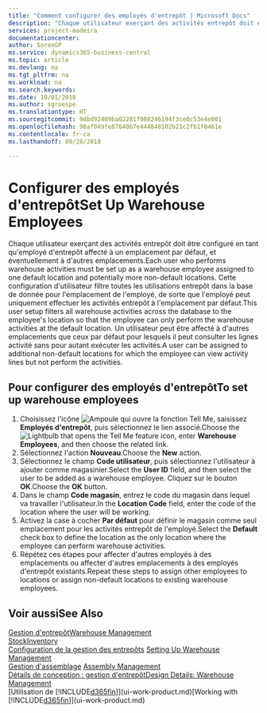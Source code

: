 ```yaml
---
title: "Comment configurer des employés d'entrepôt | Microsoft Docs"
description: "Chaque utilisateur exerçant des activités entrepôt doit être configuré en tant qu'employé d'entrepôt affecté à un emplacement par défaut, et éventuellement à d'autres emplacements."
services: project-madeira
documentationcenter: 
author: SorenGP
ms.service: dynamics365-business-central
ms.topic: article
ms.devlang: na
ms.tgt_pltfrm: na
ms.workload: na
ms.search.keywords: 
ms.date: 10/01/2018
ms.author: sgroespe
ms.translationtype: HT
ms.sourcegitcommit: 9dbd92409ba02281f008246194f3ce0c53e4e001
ms.openlocfilehash: 90af049fe87640b7e444848102b21c2fb1f8461e
ms.contentlocale: fr-ca
ms.lasthandoff: 09/28/2018

---
```

# <a name="set-up-warehouse-employees"></a><span data-ttu-id="949ef-103">Configurer des employés d'entrepôt</span><span class="sxs-lookup"><span data-stu-id="949ef-103">Set Up Warehouse Employees</span></span>
<span data-ttu-id="949ef-104">Chaque utilisateur exerçant des activités entrepôt doit être configuré en tant qu'employé d'entrepôt affecté à un emplacement par défaut, et éventuellement à d'autres emplacements.</span><span class="sxs-lookup"><span data-stu-id="949ef-104">Each user who performs warehouse activities must be set up as a warehouse employee assigned to one default location and potentially more non-default locations.</span></span> <span data-ttu-id="949ef-105">Cette configuration d'utilisateur filtre toutes les utilisations entrepôt dans la base de donnée pour l'emplacement de l'employé, de sorte que l'employé peut uniquement effectuer les activités entrepôt à l'emplacement par défaut.</span><span class="sxs-lookup"><span data-stu-id="949ef-105">This user setup filters all warehouse activities across the database to the employee's location so that the employee can only perform the warehouse activities at the default location.</span></span> <span data-ttu-id="949ef-106">Un utilisateur peut être affecté à d'autres emplacements que ceux par défaut pour lesquels il peut consulter les lignes activité sans pour autant exécuter les activités.</span><span class="sxs-lookup"><span data-stu-id="949ef-106">A user can be assigned to additional non-default locations for which the employee can view activity lines but not perform the activities.</span></span>

## <a name="to-set-up-warehouse-employees"></a><span data-ttu-id="949ef-107">Pour configurer des employés d'entrepôt</span><span class="sxs-lookup"><span data-stu-id="949ef-107">To set up warehouse employees</span></span>  
1.  <span data-ttu-id="949ef-108">Choisissez l'icône ![Ampoule qui ouvre la fonction Tell Me](media/ui-search/search_small.png "Dites-moi ce que vous voulez faire"), saisissez **Employés d'entrepôt**, puis sélectionnez le lien associé.</span><span class="sxs-lookup"><span data-stu-id="949ef-108">Choose the ![Lightbulb that opens the Tell Me feature](media/ui-search/search_small.png "Tell me what you want to do") icon, enter **Warehouse Employees**, and then choose the related link.</span></span>  
2. <span data-ttu-id="949ef-109">Sélectionnez l'action **Nouveau**.</span><span class="sxs-lookup"><span data-stu-id="949ef-109">Choose the **New** action.</span></span>  
3. <span data-ttu-id="949ef-110">Sélectionnez le champ **Code utilisateur**, puis sélectionnez l'utilisateur à ajouter comme magasinier.</span><span class="sxs-lookup"><span data-stu-id="949ef-110">Select the **User ID** field, and then select the user to be added as a warehouse employee.</span></span> <span data-ttu-id="949ef-111">Cliquez sur le bouton **OK**.</span><span class="sxs-lookup"><span data-stu-id="949ef-111">Choose the **OK** button.</span></span>  
6.  <span data-ttu-id="949ef-112">Dans le champ **Code magasin**, entrez le code du magasin dans lequel va travailler l'utilisateur.</span><span class="sxs-lookup"><span data-stu-id="949ef-112">In the **Location Code** field, enter the code of the location where the user will be working.</span></span>  
7.  <span data-ttu-id="949ef-113">Activez la case à cocher **Par défaut** pour définir le magasin comme seul emplacement pour les activités entrepôt de l'employé.</span><span class="sxs-lookup"><span data-stu-id="949ef-113">Select the **Default** check box to define the location as the only location where the employee can perform warehouse activities.</span></span>  
8.  <span data-ttu-id="949ef-114">Répétez ces étapes pour affecter d'autres employés à des emplacements ou affecter d'autres emplacements à des employés d'entrepôt existants.</span><span class="sxs-lookup"><span data-stu-id="949ef-114">Repeat these steps to assign other employees to locations or assign non-default locations to existing warehouse employees.</span></span>  

## <a name="see-also"></a><span data-ttu-id="949ef-115">Voir aussi</span><span class="sxs-lookup"><span data-stu-id="949ef-115">See Also</span></span>  
[<span data-ttu-id="949ef-116">Gestion d'entrepôt</span><span class="sxs-lookup"><span data-stu-id="949ef-116">Warehouse Management</span></span>](warehouse-manage-warehouse.md)  
[<span data-ttu-id="949ef-117">Stock</span><span class="sxs-lookup"><span data-stu-id="949ef-117">Inventory</span></span>](inventory-manage-inventory.md)  
<span data-ttu-id="949ef-118">[Configuration de la gestion des entrepôts](warehouse-setup-warehouse.md)   </span><span class="sxs-lookup"><span data-stu-id="949ef-118">[Setting Up Warehouse Management](warehouse-setup-warehouse.md)   </span></span>  
<span data-ttu-id="949ef-119">[Gestion d'assemblage](assembly-assemble-items.md)  </span><span class="sxs-lookup"><span data-stu-id="949ef-119">[Assembly Management](assembly-assemble-items.md)  </span></span>  
[<span data-ttu-id="949ef-120">Détails de conception : gestion d'entrepôt</span><span class="sxs-lookup"><span data-stu-id="949ef-120">Design Details: Warehouse Management</span></span>](design-details-warehouse-management.md)  
<span data-ttu-id="949ef-121">[Utilisation de [!INCLUDE[d365fin](includes/d365fin_md.md)]](ui-work-product.md)</span><span class="sxs-lookup"><span data-stu-id="949ef-121">[Working with [!INCLUDE[d365fin](includes/d365fin_md.md)]](ui-work-product.md)</span></span>  

